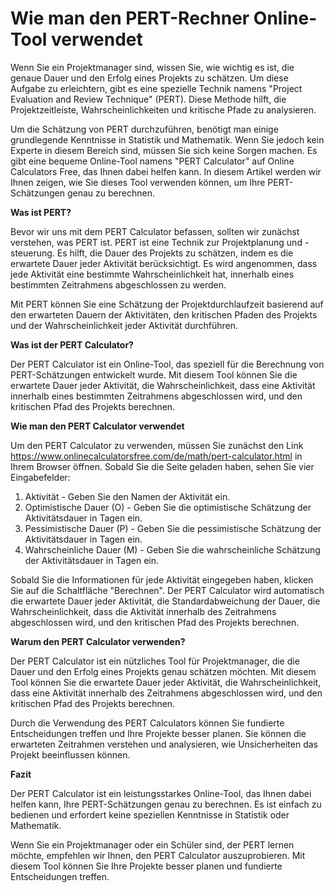 Wie man den PERT-Rechner Online-Tool verwendet
==============================================

Wenn Sie ein Projektmanager sind, wissen Sie, wie wichtig es ist, die genaue Dauer und den Erfolg eines Projekts zu schätzen. Um diese Aufgabe zu erleichtern, gibt es eine spezielle Technik namens "Project Evaluation and Review Technique" (PERT). Diese Methode hilft, die Projektzeitleiste, Wahrscheinlichkeiten und kritische Pfade zu analysieren.

Um die Schätzung von PERT durchzuführen, benötigt man einige grundlegende Kenntnisse in Statistik und Mathematik. Wenn Sie jedoch kein Experte in diesem Bereich sind, müssen Sie sich keine Sorgen machen. Es gibt eine bequeme Online-Tool namens "PERT Calculator" auf Online Calculators Free, das Ihnen dabei helfen kann. In diesem Artikel werden wir Ihnen zeigen, wie Sie dieses Tool verwenden können, um Ihre PERT-Schätzungen genau zu berechnen.

**Was ist PERT?**

Bevor wir uns mit dem PERT Calculator befassen, sollten wir zunächst verstehen, was PERT ist. PERT ist eine Technik zur Projektplanung und -steuerung. Es hilft, die Dauer des Projekts zu schätzen, indem es die erwartete Dauer jeder Aktivität berücksichtigt. Es wird angenommen, dass jede Aktivität eine bestimmte Wahrscheinlichkeit hat, innerhalb eines bestimmten Zeitrahmens abgeschlossen zu werden.

Mit PERT können Sie eine Schätzung der Projektdurchlaufzeit basierend auf den erwarteten Dauern der Aktivitäten, den kritischen Pfaden des Projekts und der Wahrscheinlichkeit jeder Aktivität durchführen.

**Was ist der PERT Calculator?**

Der PERT Calculator ist ein Online-Tool, das speziell für die Berechnung von PERT-Schätzungen entwickelt wurde. Mit diesem Tool können Sie die erwartete Dauer jeder Aktivität, die Wahrscheinlichkeit, dass eine Aktivität innerhalb eines bestimmten Zeitrahmens abgeschlossen wird, und den kritischen Pfad des Projekts berechnen.

**Wie man den PERT Calculator verwendet**

Um den PERT Calculator zu verwenden, müssen Sie zunächst den Link <https://www.onlinecalculatorsfree.com/de/math/pert-calculator.html> in Ihrem Browser öffnen. Sobald Sie die Seite geladen haben, sehen Sie vier Eingabefelder:

1. Aktivität - Geben Sie den Namen der Aktivität ein.
2. Optimistische Dauer (O) - Geben Sie die optimistische Schätzung der Aktivitätsdauer in Tagen ein.
3. Pessimistische Dauer (P) - Geben Sie die pessimistische Schätzung der Aktivitätsdauer in Tagen ein.
4. Wahrscheinliche Dauer (M) - Geben Sie die wahrscheinliche Schätzung der Aktivitätsdauer in Tagen ein.

Sobald Sie die Informationen für jede Aktivität eingegeben haben, klicken Sie auf die Schaltfläche "Berechnen". Der PERT Calculator wird automatisch die erwartete Dauer jeder Aktivität, die Standardabweichung der Dauer, die Wahrscheinlichkeit, dass die Aktivität innerhalb des Zeitrahmens abgeschlossen wird, und den kritischen Pfad des Projekts berechnen.

**Warum den PERT Calculator verwenden?**

Der PERT Calculator ist ein nützliches Tool für Projektmanager, die die Dauer und den Erfolg eines Projekts genau schätzen möchten. Mit diesem Tool können Sie die erwartete Dauer jeder Aktivität, die Wahrscheinlichkeit, dass eine Aktivität innerhalb des Zeitrahmens abgeschlossen wird, und den kritischen Pfad des Projekts berechnen.

Durch die Verwendung des PERT Calculators können Sie fundierte Entscheidungen treffen und Ihre Projekte besser planen. Sie können die erwarteten Zeitrahmen verstehen und analysieren, wie Unsicherheiten das Projekt beeinflussen können.

**Fazit**

Der PERT Calculator ist ein leistungsstarkes Online-Tool, das Ihnen dabei helfen kann, Ihre PERT-Schätzungen genau zu berechnen. Es ist einfach zu bedienen und erfordert keine speziellen Kenntnisse in Statistik oder Mathematik.

Wenn Sie ein Projektmanager oder ein Schüler sind, der PERT lernen möchte, empfehlen wir Ihnen, den PERT Calculator auszuprobieren. Mit diesem Tool können Sie Ihre Projekte besser planen und fundierte Entscheidungen treffen.